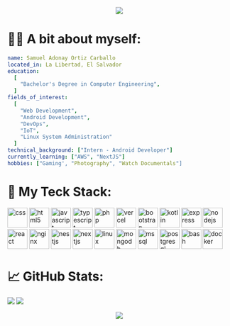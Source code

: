 <p align="center">
  <img src="https://capsule-render.vercel.app/api?type=waving&height=300&text=Hey!%20%20I'm%20Samuel%20Ortiz🙂‍↔️&textBg=false&desc=Web%20and%20Android%20Developer"/>
</p>


# 👨‍💻 A bit about myself:

```yaml
name: Samuel Adonay Ortiz Carballo
located_in: La Libertad, El Salvador
education:
  [
    "Bachelor's Degree in Computer Engineering",
  ]
fields_of_interest:
  [
    "Web Development",
    "Android Development",
    "DevOps",
    "IoT",
    "Linux System Administration"
  ]
technical_background: ["Intern - Android Developer"]
currently_learning: ["AWS", "NextJS"]
hobbies: ["Gaming', "Photography", "Watch Documentals"]
```

# 🚀 My Teck Stack:
<img src="https://cdn.jsdelivr.net/gh/devicons/devicon@latest/icons/css3/css3-original.svg" alt="css" width="45" height="45"/> <img src="https://cdn.jsdelivr.net/gh/devicons/devicon@latest/icons/html5/html5-original.svg" alt="html5" width="45" height="45"/> <img src="https://cdn.jsdelivr.net/gh/devicons/devicon@latest/icons/javascript/javascript-original.svg" alt="javascript" width="45" height="45" />  <img src="https://cdn.jsdelivr.net/gh/devicons/devicon@latest/icons/typescript/typescript-original.svg" alt="typescript" width="45" height="45" />  <img src="https://cdn.jsdelivr.net/gh/devicons/devicon@latest/icons/php/php-original.svg" alt="php" width="45" height="45" /> <img src="https://cdn.jsdelivr.net/gh/devicons/devicon@latest/icons/vercel/vercel-original.svg" alt="vercel" width="45" height="45" /> <img src="https://cdn.jsdelivr.net/gh/devicons/devicon@latest/icons/bootstrap/bootstrap-original.svg" alt="bootstrap" width="45" height="45"/> <img src="https://cdn.jsdelivr.net/gh/devicons/devicon@latest/icons/kotlin/kotlin-original.svg" alt="kotlin" width="45" height="45"/> <img src="https://cdn.jsdelivr.net/gh/devicons/devicon@latest/icons/express/express-original.svg" alt="express" width="45" height="45"/> <img src="https://cdn.jsdelivr.net/gh/devicons/devicon@latest/icons/nodejs/nodejs-original.svg" alt="nodejs" width="45" height="45" /> <img src="https://cdn.jsdelivr.net/gh/devicons/devicon@latest/icons/react/react-original.svg" alt="react" width="45" height="45"/> <img src="https://cdn.jsdelivr.net/gh/devicons/devicon@latest/icons/nginx/nginx-original.svg" alt="nginx" width="45" height="45" /> <img src="https://cdn.jsdelivr.net/gh/devicons/devicon@latest/icons/nestjs/nestjs-original.svg" alt="nestjs" width="45" height="45" /> <img src="https://cdn.jsdelivr.net/gh/devicons/devicon@latest/icons/nextjs/nextjs-original.svg" alt="nextjs" width="45" height="45" /> <img src="https://cdn.jsdelivr.net/gh/devicons/devicon@latest/icons/linux/linux-original.svg" alt="linux" width="45" height="45" /> <img src="https://cdn.jsdelivr.net/gh/devicons/devicon@latest/icons/mongodb/mongodb-original.svg" alt="mongodb" width="45" height="45" /> <img src="https://cdn.jsdelivr.net/gh/devicons/devicon@latest/icons/microsoftsqlserver/microsoftsqlserver-original.svg" alt="mssql" width="45" height="45" />  <img src="https://cdn.jsdelivr.net/gh/devicons/devicon@latest/icons/postgresql/postgresql-original.svg" alt="postgresql" width="45" height="45" /> <img src="https://cdn.jsdelivr.net/gh/devicons/devicon@latest/icons/bash/bash-original.svg" alt="bash" width="45" height="45"> <img src="https://cdn.jsdelivr.net/gh/devicons/devicon@latest/icons/docker/docker-original.svg" alt="docker" width="45" height="45" />


# 📈 GitHub Stats:
![](https://github-readme-stats.vercel.app/api?username=samuel581&show_icons=true&theme=normal)
![](https://github-readme-stats.vercel.app/api/top-langs/?username=samuel581&theme=default&hide_border=false&include_all_commits=false&count_private=false&layout=donut)

<p align="center">
  <img src="https://capsule-render.vercel.app/api?type=waving&height=150&section=footer"/>
</p>
